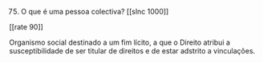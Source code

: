 75. O que é uma pessoa colectiva?
[[slnc 1000]]

[[rate 90]]

Organismo social destinado a um fim lícito, a que o Direito atribui a susceptibilidade de ser titular de direitos e de estar adstrito a vinculações.
